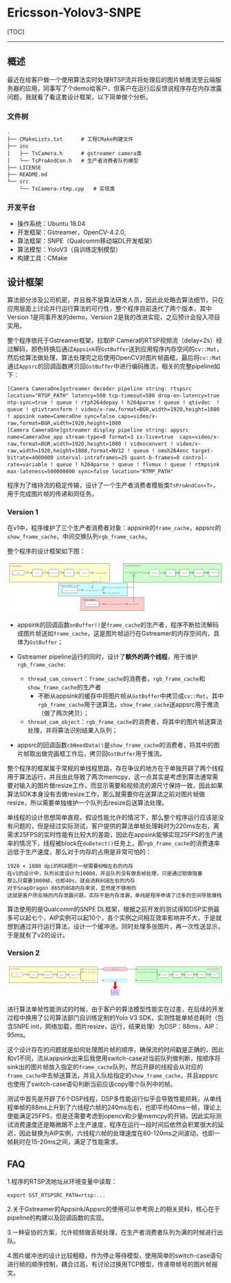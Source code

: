 # Ericsson-Yolov3-SNPE

[TOC]

---

## 概述

最近在给客户做一个使用算法实时处理RTSP流并将处理后的图片帧推流至云端服务器的应用，同事写了个demo给客户，但客户在运行后反馈说程序存在内存泄露问题，我就看了看这套设计框架，以下简单做个分析。

### 文件树

```shell
.
├── CMakeLists.txt		# 工程CMake构建文件
├── inc
│   ├── TsCamera.h		# gstreamer camera类
│   └── TsProAndCon.h	# 生产者消费者队列模型
├── LICENSE
├── README.md
└── src
    └── TsCamera-rtmp.cpp	# 实现类
```

### 开发平台

- 操作系统：Ubuntu 18.04
- 开发框架：Gstreamer，OpenCV-4.2.0,
- 算法框架：SNPE（Qualcomm移动端DL开发框架）
- 算法模型：YoloV3（自训练定制模型）
- 构建工具：CMake

## 设计框架

算法部分涉及公司机密，并且我不是算法研发人员，因此此处略去算法细节，只在应用层面上讨论并行运行算法的可行性，整个程序目前迭代了两个版本，其中Version 1是同事开发的demo，Version 2是我的改进实现，之后预计会投入项目实用。

整个程序依托于Gstreamer框架，拉取IP Camera的RTSP视频流（delay<2s）经过解码，颜色转换后通过`Appsink`将`GstBuffer`送到应用程序内存空间的`cv::Mat`，然后给算法做处理，算法处理完之后使用OpenCV对图片帧画框，最后将`cv::Mat`通过`Appsrc`的回调函数拷贝回`GstBuffer`中进行编码推流，相关的完整pipeline如下：

```shell
[Camera CameraOne]gstreamer decoder pipeline string: rtspsrc location="RTSP_PATH" latency=500 tcp-timeout=500 drop-on-latency=true ntp-sync=true ! queue ! rtph264depay ! h264parse ! queue ! qtivdec  ! queue ! qtivtransform ! video/x-raw,format=BGR,width=1920,height=1080 ! appsink name=CameraOne sync=false caps=video/x-raw,format=BGR,width=1920,height=1080 
[Camera CameraOne]gstreamer display pipeline string: appsrc name=CameraOne_app stream-type=0 format=3 is-live=true  caps=video/x-raw,format=BGR,width=1920,height=1080 ! videoconvert ! video/x-raw,width=1920,height=1080,format=NV12 ! queue ! omxh264enc target-bitrate=4000000 interval-intraframes=25 quant-b-frames=0 control-rate=variable ! queue ! h264parse ! queue ! flvmux ! queue ! rtmpsink max-lateness=500000000 sync=false location="RTMP_PATH"
```

程序为了维持流的稳定传输，设计了一个生产者消费者模板类`TsProAndCon<T>`，用于完成图片帧的传递和同任务。

### Version 1

在v1中，程序维护了三个生产者消费者对象：appsink的`frame_cache`，appsrc的`show_frame_cache`，中间交换队列`rgb_frame_cache`。

整个程序的设计框架如下图：

![AIDemo_v1](images/AIDemo_v1.png)

- appsink的回调函数`onBuffer()`是`frame_cache`的生产者，程序不断拉流解码成图片帧送如`frame_cache`，这是图片帧运行在Gstreamer的内存空间内，具体为`GstBuffer`；

- Gstreamer pipeline运行的同时，设计了**额外的两个线程**，用于维护`rgb_frame_cache`:
  - `thread_cam_convert`：`frame_cache`的消费者，`rgb_frame_cache`和`show_frame_cache`的生产者
    - 不断从appsink的缓存中将图片帧从`GstBuffer`中拷贝成`cv::Mat`，其中`rgb_frame_cache`用于送算法，`show_frame_cache`送appsrc用于推流（做了两次拷贝）；
  - `thread_cam_object`：`rgb_frame_cache`的消费者，将其中的图片帧送算法处理，并将算法识别结果入队列；
- appsrc的回调函数`cbNeedData()`是`show_frame_cache`的消费者，将其中的图片帧取出做完画框工作后，拷贝回`GstBuffer`用于推流。

整个程序的框架属于常规的单线程思路，存在争议的地方在于单独开辟了两个线程用于算法运行，并且由此导致了两次memcpy，这一点其实是考虑到算法通常需要对输入的图片做resize工作，而显示需要和视频流的源尺寸保持一致，因此如果算法SDK本身没有去做resize工作，那么就需要你在送算法之前对图片帧做resize，所以需要单独维护一个队列去resize后送算法处理。

单线程的设计思想简单直观，假设性能允许的情况下，那么整个程序运行应该是没有问题的，但是经过实际测试，客户提供的算法单帧处理耗时为220ms左右，离需求25FPS的实时性能有比较大的差距，因此在appsink能够实现25FPS的生产速率的情况下，线程被block在`doDetect()`任务上，即`rgb_frame_cache`的消费速率远低于生产速度，那么对于内存的占用是非常可怕的：

```shell
1920 × 1080 dpi的RGB图片一帧需要6MB左右的内存
在v1的设计中，队列长度设计为10000，并且队列没有做丢帧处理，只是通过锁做阻塞
那么只需要1000帧，也即40s，就会消耗6GB左右的内存
对于SnapDragon 865的8GB内存来说，显然是不够用的
这就是客户所反映的内存泄露问题，实际不是内存泄漏，单纯是程序申请了过多的空间导致爆栈
```

算法使用的是Qualcomm的SNPE DL框架，根据之前开发的测试得知DSP实例最多可以起七个，AIP实例可以起10个，各个实例之间相互效率影响并不大，于是就想到通过并行运行算法，设计一个缓冲池，同时处理多张图片，再一次性送显示，于是就有了v2的设计。

### Version 2

![AIDemo_v2](images/AIDemo_v2.png)

进行算法单帧性能测试的时候，由于客户的算法模型性能实在过差，在后续的开发过程中换用了公司算法部门自训练定制的Yolo V3 SDK，实测性能单帧总耗时（包含SNPE init，网络加载，图片resize，运行，结果处理）为DSP：88ms，AIP：95ms。

这个设计存在的问题就是如何处理图片帧的顺序，确保流的时间戳是正确的，因此和v1不同，流从appsink出来后我使用switch-case对当前队列做判断，按顺序将sink出的图片帧放入指定的`frame_cache`队列，然后开辟的线程会从对应的`frame_cache`中去帧送算法，并且入队给指定的`show_frame_cache`，并且appsrc也使用了switch-case语句判断当前应该copy哪个队列中的帧。

测试中首先是开辟了6个DSP线程，DSP多性能运行似乎会导致性能损耗，从单线程单帧的88ms上升到了六线程六帧的240ms左右，也即平均40ms一帧，理论上使能满足25FPS，但是还需要考虑到opencv和少量memcpy的开销，因此实际测试消费速度还是略微跟不上生产速度，程序在运行一段时间后依然会积累很大的延迟，因此替换为AIP实例，六线程六帧的处理速度在80-120ms之间波动，也即一帧耗时在15-20ms之间，满足了性能需求。

## FAQ

1.程序的RTSP流地址从环境变量中读取：

```shell
export GST_RTSPSRC_PATH=rtsp:...
```

2.关于Gstreamer的Appsink/Appsrc的使用可以参考网上的相关资料，核心在于pipeline的构建以及回调函数的实现。

3.一种妥协的方案，允许视频做丢帧处理，在生产者消费者队列为满的时候进行出队。

4.图片缓冲池的设计比较粗糙，作为停止等待模型，使用简单的switch-case语句进行帧的顺序控制，耦合过高，有讨论过换用TCP模型，传递带帧号的图片帧报文。